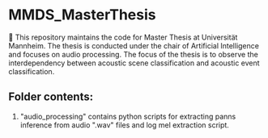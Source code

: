 # MMDS_MasterThesis
:butterfly: This repository maintains the code for Master Thesis at Universität Mannheim. The thesis is conducted under the chair of Artificial Intelligence and focuses on audio processing. The focus of the thesis is to observe the interdependency between acoustic scene classification and acoustic event classification.

## Folder contents:
  1. "audio_processing" contains python scripts for extracting panns inference from audio ".wav" files and log mel extraction script.
